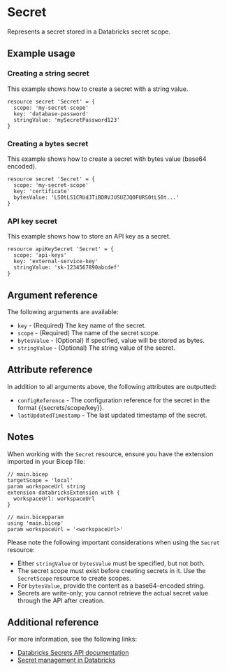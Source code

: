 ﻿---
category: "Workspace"
---

# Secret

Represents a secret stored in a Databricks secret scope.

## Example usage

### Creating a string secret

This example shows how to create a secret with a string value.

```bicep
resource secret 'Secret' = {
  scope: 'my-secret-scope'
  key: 'database-password'
  stringValue: 'mySecretPassword123'
}
```

### Creating a bytes secret

This example shows how to create a secret with bytes value (base64 encoded).

```bicep
resource secret 'Secret' = {
  scope: 'my-secret-scope'
  key: 'certificate'
  bytesValue: 'LS0tLS1CRUdJTiBDRVJUSUZJQ0FURS0tLS0t...'
}
```

### API key secret

This example shows how to store an API key as a secret.

```bicep
resource apiKeySecret 'Secret' = {
  scope: 'api-keys'
  key: 'external-service-key'
  stringValue: 'sk-1234567890abcdef'
}
```

## Argument reference

The following arguments are available:

- `key` - (Required) The key name of the secret.
- `scope` - (Required) The name of the secret scope.
- `bytesValue` - (Optional) If specified, value will be stored as bytes.
- `stringValue` - (Optional) The string value of the secret.

## Attribute reference

In addition to all arguments above, the following attributes are outputted:

- `configReference` - The configuration reference for the secret in the format {{secrets/scope/key}}.
- `lastUpdatedTimestamp` - The last updated timestamp of the secret.

## Notes

When working with the `Secret` resource, ensure you have the extension imported in your Bicep file:

```bicep
// main.bicep
targetScope = 'local'
param workspaceUrl string
extension databricksExtension with {
  workspaceUrl: workspaceUrl
}

// main.bicepparam
using 'main.bicep'
param workspaceUrl = '<workspaceUrl>'
```

Please note the following important considerations when using the `Secret` resource:

- Either `stringValue` or `bytesValue` must be specified, but not both.
- The secret scope must exist before creating secrets in it. Use the `SecretScope` resource to create scopes.
- For `bytesValue`, provide the content as a base64-encoded string.
- Secrets are write-only; you cannot retrieve the actual secret value through the API after creation.

## Additional reference

For more information, see the following links:

- [Databricks Secrets API documentation][00]
- [Secret management in Databricks][01]

<!-- Link reference definitions -->
[00]: https://docs.databricks.com/api/azure/workspace/secrets/putsecret
[01]: https://docs.databricks.com/security/secrets/index.html
